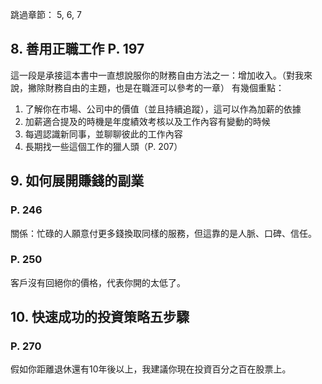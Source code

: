 跳過章節： 5, 6, 7

## 8.  善用正職工作 P. 197
這一段是承接這本書中一直想說服你的財務自由方法之一：增加收入。（對我來說，撇除財務自由的主題，也是在職涯可以參考的一章）
有幾個重點：
1. 了解你在市場、公司中的價值（並且持續追蹤），這可以作為加薪的依據
2. 加薪適合提及的時機是年度績效考核以及工作內容有變動的時候
3. 每週認識新同事，並聊聊彼此的工作內容
4. 長期找一些這個工作的獵人頭（P. 207）

## 9. 如何展開賺錢的副業
### P. 246
關係：忙碌的人願意付更多錢換取同樣的服務，但這靠的是人脈、口碑、信任。
### P. 250
客戶沒有回絕你的價格，代表你開的太低了。

## 10. 快速成功的投資策略五步驟
### P. 270
假如你距離退休還有10年後以上，我建議你現在投資百分之百在股票上。